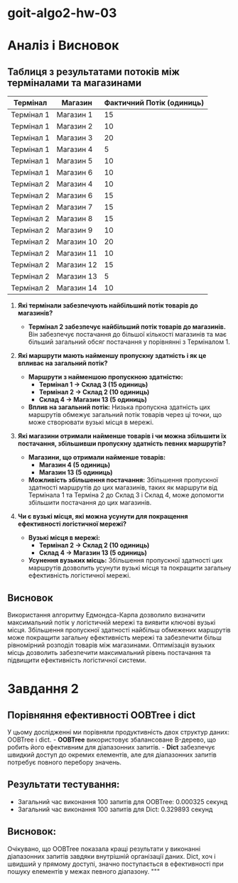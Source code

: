 # goit-algo2-hw-03
# Аналіз і Висновок

## Таблиця з результатами потоків між терміналами та магазинами

| Термінал  | Магазин    | Фактичний Потік (одиниць) |
|-----------|------------|---------------------------|
| Термінал 1| Магазин 1  | 15                        |
| Термінал 1| Магазин 2  | 10                        |
| Термінал 1| Магазин 3  | 20                        |
| Термінал 1| Магазин 4  | 5                         |
| Термінал 1| Магазин 5  | 10                        |
| Термінал 1| Магазин 6  | 10                        |
| Термінал 2| Магазин 4  | 10                        |
| Термінал 2| Магазин 6  | 15                        |
| Термінал 2| Магазин 7  | 15                        |
| Термінал 2| Магазин 8  | 15                        |
| Термінал 2| Магазин 9  | 10                        |
| Термінал 2| Магазин 10 | 20                        |
| Термінал 2| Магазин 11 | 10                        |
| Термінал 2| Магазин 12 | 15                        |
| Термінал 2| Магазин 13 | 5                         |
| Термінал 2| Магазин 14 | 10                        |


1. **Які термінали забезпечують найбільший потік товарів до магазинів?**
   - **Термінал 2 забезпечує найбільший потік товарів до магазинів.** Він забезпечує постачання до більшої кількості магазинів та має більший загальний обсяг постачання у порівнянні з Терміналом 1.

2. **Які маршрути мають найменшу пропускну здатність і як це впливає на загальний потік?**
   - **Маршрути з найменшою пропускною здатністю:**
     - **Термінал 1 -> Склад 3 (15 одиниць)**
     - **Термінал 2 -> Склад 2 (10 одиниць)**
     - **Склад 4 -> Магазин 13 (5 одиниць)**
   - **Вплив на загальний потік:** Низька пропускна здатність цих маршрутів обмежує загальний потік товарів через ці точки, що може створювати вузькі місця в мережі.

3. **Які магазини отримали найменше товарів і чи можна збільшити їх постачання, збільшивши пропускну здатність певних маршрутів?**
   - **Магазини, що отримали найменше товарів:**
     - **Магазин 4 (5 одиниць)**
     - **Магазин 13 (5 одиниць)**
   - **Можливість збільшення постачання:** Збільшення пропускної здатності маршрутів до цих магазинів, таких як маршрути від Термінала 1 та Терміна 2 до Склад 3 і Склад 4, може допомогти збільшити постачання до цих магазинів.

4. **Чи є вузькі місця, які можна усунути для покращення ефективності логістичної мережі?**
   - **Вузькі місця в мережі:**
     - **Термінал 2 -> Склад 2 (10 одиниць)**
     - **Склад 4 -> Магазин 13 (5 одиниць)**
   - **Усунення вузьких місць:** Збільшення пропускної здатності цих маршрутів дозволить усунути вузькі місця та покращити загальну ефективність логістичної мережі.

## Висновок

Використання алгоритму Едмондса-Карпа дозволило визначити максимальний потік у логістичній мережі та виявити ключові вузькі місця. Збільшення пропускної здатності найбільш обмежених маршрутів може покращити загальну ефективність мережі та забезпечити більш рівномірний розподіл товарів між магазинами. Оптимізація вузьких місць дозволить забезпечити максимальний рівень постачання та підвищити ефективність логістичної системи.

# Завдання 2

## Порівняння ефективності OOBTree і dict
    
 У цьому дослідженні ми порівняли продуктивність двох структур даних: OOBTree і dict.
    - **OOBTree** використовує збалансоване B-дерево, що робить його ефективним для діапазонних запитів.
    - **Dict** забезпечує швидкий доступ до окремих елементів, але для діапазонних запитів потребує повного перебору значень.
    
   ## Результати тестування:
   - Загальний час виконання 100 запитів для OOBTree: 0.000325 секунд
   - Загальний час виконання 100 запитів для Dict: 0.329893 секунд
    
   ## Висновок:
   Очікувано, що OOBTree показала кращі результати у виконанні діапазонних запитів завдяки внутрішній організації даних.
   Dict, хоч і швидший у прямому доступі, значно поступається в ефективності при пошуку елементів у межах певного діапазону.
   """

